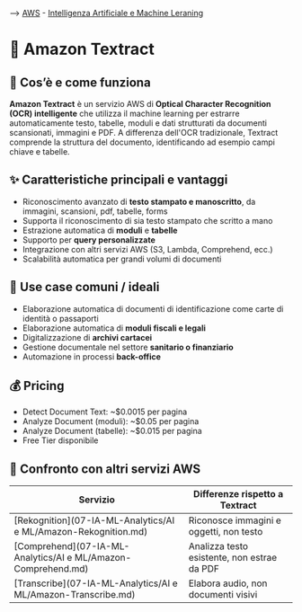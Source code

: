 --> [AWS](00-Intro/AWS.md)  -  [Intelligenza Artificiale e Machine Leraning](07-IA-ML-Analytics/Intelligenza-artificiale-Machine-Learning-e-Analytics.md)
# 📄 Amazon Textract

## 📘 Cos’è e come funziona

**Amazon Textract** è un servizio AWS di **Optical Character Recognition (OCR) intelligente** che utilizza il machine learning per estrarre automaticamente testo, tabelle, moduli e dati strutturati da documenti scansionati, immagini e PDF. A differenza dell'OCR tradizionale, Textract comprende la struttura del documento, identificando ad esempio campi chiave e tabelle.

## ✨ Caratteristiche principali e vantaggi

- Riconoscimento avanzato di **testo stampato e manoscritto**, da immagini, scansioni, pdf, tabelle, forms
- Supporta il riconoscimento di sia testo stampato che scritto a mano
- Estrazione automatica di **moduli** e **tabelle**
- Supporto per **query personalizzate**
- Integrazione con altri servizi AWS (S3, Lambda, Comprehend, ecc.)
- Scalabilità automatica per grandi volumi di documenti

## 🚀 Use case comuni / ideali

- Elaborazione automatica di documenti di identificazione come carte di identità o passaporti
- Elaborazione automatica di **moduli fiscali e legali**
- Digitalizzazione di **archivi cartacei**
- Gestione documentale nel settore **sanitario o finanziario**
- Automazione in processi **back-office**

## 💰 Pricing

- Detect Document Text: ~$0.0015 per pagina
- Analyze Document (moduli): ~$0.05 per pagina
- Analyze Document (tabelle): ~$0.015 per pagina
- Free Tier disponibile


## 🔄 Confronto con altri servizi AWS

| Servizio                             | Differenze rispetto a Textract              |
| ------------------------------------ | ------------------------------------------- |
| [Rekognition](07-IA-ML-Analytics/AI e ML/Amazon-Rekognition.md) | Riconosce immagini e oggetti, non testo     |
| [Comprehend](07-IA-ML-Analytics/AI e ML/Amazon-Comprehend.md)   | Analizza testo esistente, non estrae da PDF |
| [Transcribe](07-IA-ML-Analytics/AI e ML/Amazon-Transcribe.md)   | Elabora audio, non documenti visivi         |
